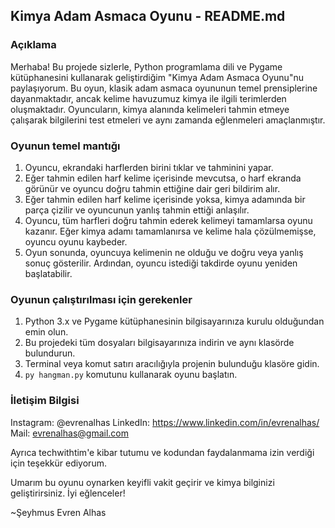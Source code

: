 ## Kimya Adam Asmaca Oyunu - README.md

### Açıklama
Merhaba! Bu projede sizlerle, Python programlama dili ve Pygame kütüphanesini kullanarak geliştirdiğim "Kimya Adam Asmaca Oyunu"nu paylaşıyorum. Bu oyun, klasik adam asmaca oyununun temel prensiplerine dayanmaktadır, ancak kelime havuzumuz kimya ile ilgili terimlerden oluşmaktadır. Oyuncuların, kimya alanında kelimeleri tahmin etmeye çalışarak bilgilerini test etmeleri ve aynı zamanda eğlenmeleri amaçlanmıştır.

### Oyunun temel mantığı
1) Oyuncu, ekrandaki harflerden birini tıklar ve tahminini yapar.
2) Eğer tahmin edilen harf kelime içerisinde mevcutsa, o harf ekranda görünür ve oyuncu doğru tahmin ettiğine dair geri bildirim alır.
3) Eğer tahmin edilen harf kelime içerisinde yoksa, kimya adamında bir parça çizilir ve oyuncunun yanlış tahmin ettiği anlaşılır.
4) Oyuncu, tüm harfleri doğru tahmin ederek kelimeyi tamamlarsa oyunu kazanır. Eğer kimya adamı tamamlanırsa ve kelime hala çözülmemişse, oyuncu oyunu kaybeder.
5) Oyun sonunda, oyuncuya kelimenin ne olduğu ve doğru veya yanlış sonuç gösterilir. Ardından, oyuncu istediği takdirde oyunu yeniden başlatabilir.

### Oyunun çalıştırılması için gerekenler
1) Python 3.x ve Pygame kütüphanesinin bilgisayarınıza kurulu olduğundan emin olun.
2) Bu projedeki tüm dosyaları bilgisayarınıza indirin ve aynı klasörde bulundurun.
3) Terminal veya komut satırı aracılığıyla projenin bulunduğu klasöre gidin.
4) `py hangman.py` komutunu kullanarak oyunu başlatın.

### İletişim Bilgisi
Instagram: @evrenalhas
LinkedIn: https://www.linkedin.com/in/evrenalhas/
Mail: evrenalhas@gmail.com

Ayrıca techwithtim'e kibar tutumu ve kodundan faydalanmama izin verdiği için teşekkür ediyorum.

Umarım bu oyunu oynarken keyifli vakit geçirir ve kimya bilginizi geliştirirsiniz. İyi eğlenceler!

~Şeyhmus Evren Alhas
